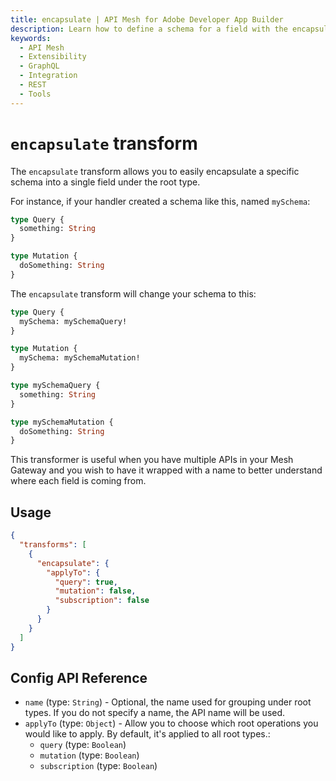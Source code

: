 ```yaml
---
title: encapsulate | API Mesh for Adobe Developer App Builder
description: Learn how to define a schema for a field with the encapsulate transform.
keywords:
  - API Mesh
  - Extensibility
  - GraphQL
  - Integration
  - REST
  - Tools
---
```


# `encapsulate` transform

The `encapsulate` transform allows you to easily encapsulate a specific schema into a single field under the root type.

For instance, if your handler created a schema like this, named `mySchema`:

```graphql
type Query {
  something: String
}

type Mutation {
  doSomething: String
}
```

The `encapsulate` transform will change your schema to this:

```graphql
type Query {
  mySchema: mySchemaQuery!
}

type Mutation {
  mySchema: mySchemaMutation!
}

type mySchemaQuery {
  something: String
}

type mySchemaMutation {
  doSomething: String
}
```

This transformer is useful when you have multiple APIs in your Mesh Gateway and you wish to have it wrapped with a name to better understand where each field is coming from.

## Usage

```json
{
  "transforms": [
    {
      "encapsulate": {
        "applyTo": {
          "query": true,
          "mutation": false,
          "subscription": false
        }
      }
    }
  ]
}

```

## Config API Reference

-  `name` (type: `String`) - Optional, the name used for grouping under root types. If you do not specify a name, the API name will be used.
-  `applyTo` (type: `Object`) - Allow you to choose which root operations you would like to apply. By default, it's applied to all root types.:
   -  `query` (type: `Boolean`)
   -  `mutation` (type: `Boolean`)
   -  `subscription` (type: `Boolean`)
